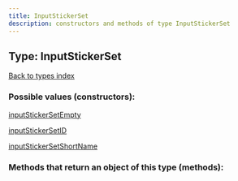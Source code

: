 ```yaml
---
title: InputStickerSet
description: constructors and methods of type InputStickerSet
---
```

## Type: InputStickerSet  
[Back to types index](index.md)



### Possible values (constructors):

[inputStickerSetEmpty](../constructors/inputStickerSetEmpty.md)  

[inputStickerSetID](../constructors/inputStickerSetID.md)  

[inputStickerSetShortName](../constructors/inputStickerSetShortName.md)  



### Methods that return an object of this type (methods):



